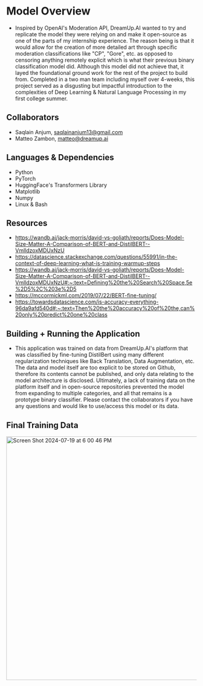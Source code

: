 # Model Overview
 * Inspired by OpenAI's Moderation API, DreamUp.AI wanted to try and replicate the model they were relying on and make it open-source as one of the parts of my internship experience. The reason being is that it would allow for the creation of more detailed art through specific moderation classifications like "CP", "Gore", etc. as opposed to censoring anything remotely explicit which is what their previous binary classification model did. Although this model did not achieve that, it layed the foundational ground work for the rest of the project to build from. Completed in a two man team including myself over 4-weeks, this project served as a disgusting but impactful introduction to the complexities of Deep Learning & Natural Language Processing in my first college summer.

## Collaborators
 * Saqlain Anjum, saqlainanjum13@gmail.com
 * Matteo Zambon, matteo@dreamup.ai

## Languages & Dependencies
 * Python
 * PyTorch
 * HuggingFace's Transformers Library
 * Matplotlib
 * Numpy
 * Linux & Bash

## Resources
 * https://wandb.ai/jack-morris/david-vs-goliath/reports/Does-Model-Size-Matter-A-Comparison-of-BERT-and-DistilBERT--VmlldzoxMDUxNzU 
 * https://datascience.stackexchange.com/questions/55991/in-the-context-of-deep-learning-what-is-training-warmup-steps
 * https://wandb.ai/jack-morris/david-vs-goliath/reports/Does-Model-Size-Matter-A-Comparison-of-BERT-and-DistilBERT--VmlldzoxMDUxNzU#:~:text=Defining%20the%20Search%20Space,5e%2D5%2C%203e%2D5 
 * https://mccormickml.com/2019/07/22/BERT-fine-tuning/ 
 * https://towardsdatascience.com/is-accuracy-everything-96da9afd540d#:~:text=Then%20the%20accuracy%20of%20the,can%20only%20predict%20one%20class

## Building + Running the Application
 * This application was trained on data from DreamUp.AI's platform that was classified by fine-tuning DistilBert using many different regularization techniques like Back Translation, Data Augmentation, etc. The data and model itself are too explicit to be stored on Github, therefore its contents cannot be published, and only data relating to the model architecture is disclosed. Ultimately, a lack of training data on the platform itself and in open-source repositories prevented the model from expanding to multiple categories, and all that remains is a prototype binary classifier. Please contact the collaborators if you have any questions and would like to use/access this model or its data.

## Final Training Data
<img width="645" alt="Screen Shot 2024-07-19 at 6 00 46 PM" src="https://github.com/user-attachments/assets/3d646df6-6d65-463b-9744-1b4a9fed9eed">
